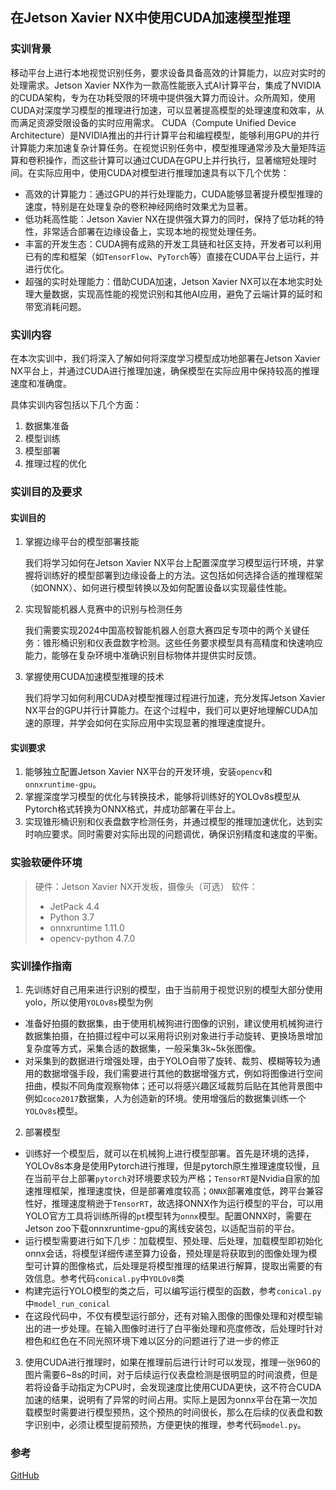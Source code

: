 ## 在Jetson Xavier NX中使用CUDA加速模型推理
### 实训背景
移动平台上进行本地视觉识别任务，要求设备具备高效的计算能力，以应对实时的处理需求。Jetson Xavier NX作为一款高性能嵌入式AI计算平台，集成了NVIDIA的CUDA架构，专为在功耗受限的环境中提供强大算力而设计。众所周知，使用CUDA对深度学习模型的推理进行加速，可以显著提高模型的处理速度和效率，从而满足资源受限设备的实时应用需求。
CUDA（Compute Unified Device Architecture）是NVIDIA推出的并行计算平台和编程模型，能够利用GPU的并行计算能力来加速复杂计算任务。在视觉识别任务中，模型推理通常涉及大量矩阵运算和卷积操作，而这些计算可以通过CUDA在GPU上并行执行，显著缩短处理时间。在实际应用中，使用CUDA对模型进行推理加速具有以下几个优势：

- 高效的计算能力：通过GPU的并行处理能力，CUDA能够显著提升模型推理的速度，特别是在处理复杂的卷积神经网络时效果尤为显著。
- 低功耗高性能：Jetson Xavier NX在提供强大算力的同时，保持了低功耗的特性，非常适合部署在边缘设备上，实现本地的视觉处理任务。
- 丰富的开发生态：CUDA拥有成熟的开发工具链和社区支持，开发者可以利用已有的库和框架（如`TensorFlow`、`PyTorch`等）直接在CUDA平台上运行，并进行优化。
- 超强的实时处理能力：借助CUDA加速，Jetson Xavier NX可以在本地实时处理大量数据，实现高性能的视觉识别和其他AI应用，避免了云端计算的延时和带宽消耗问题。

### 实训内容
在本次实训中，我们将深入了解如何将深度学习模型成功地部署在Jetson Xavier NX平台上，并通过CUDA进行推理加速，确保模型在实际应用中保持较高的推理速度和准确度。

具体实训内容包括以下几个方面：

1. 数据集准备
2. 模型训练
3. 模型部署
4. 推理过程的优化

### 实训目的及要求

#### 实训目的

1. 掌握边缘平台的模型部署技能

   我们将学习如何在Jetson Xavier NX平台上配置深度学习模型运行环境，并掌握将训练好的模型部署到边缘设备上的方法。这包括如何选择合适的推理框架（如ONNX）、如何进行模型转换以及如何配置设备以实现最佳性能。

2. 实现智能机器人竞赛中的识别与检测任务

   我们需要实现2024中国高校智能机器人创意大赛四足专项中的两个关键任务：锥形桶识别和仪表盘数字检测。这些任务要求模型具有高精度和快速响应能力，能够在复杂环境中准确识别目标物体并提供实时反馈。
   
3. 掌握使用CUDA加速模型推理的技术

   我们将学习如何利用CUDA对模型推理过程进行加速，充分发挥Jetson Xavier NX平台的GPU并行计算能力。在这个过程中，我们可以更好地理解CUDA加速的原理，并学会如何在实际应用中实现显著的推理速度提升。

#### 实训要求

1. 能够独立配置Jetson Xavier NX平台的开发环境，安装`opencv`和`onnxruntime-gpu`。
2. 掌握深度学习模型的优化与转换技术，能够将训练好的YOLOv8s模型从Pytorch格式转换为ONNX格式，并成功部署在平台上。
3. 实现锥形桶识别和仪表盘数字检测任务，并通过模型的推理加速优化，达到实时响应要求。同时需要对实际出现的问题调优，确保识别精度和速度的平衡。

### 实验软硬件环境
>硬件：Jetson Xavier NX开发板，摄像头（可选）
>软件：
>-  JetPack 4.4
>- Python 3.7
>- onnxruntime 1.11.0
>- opencv-python 4.7.0
>

### 实训操作指南
1. 先训练好自己用来进行识别的模型，由于当前用于视觉识别的模型大部分使用yolo，所以使用`YOLOv8s`模型为例
- 准备好拍摄的数据集，由于使用机械狗进行图像的识别，建议使用机械狗进行数据集拍摄，在拍摄过程中可以采用将识别对象进行手动旋转、更换场景增加复杂度等方式，采集合适的数据集，一般采集3k~5k张图像。
- 对采集到的数据进行增强处理，由于YOLO自带了旋转、裁剪、模糊等较为通用的数据增强手段，我们需要进行其他的数据增强方式，例如将图像进行空间扭曲，模拟不同角度观察物体；还可以将感兴趣区域裁剪后贴在其他背景图中例如`coco2017`数据集，人为创造新的环境。使用增强后的数据集训练一个`YOLOv8s`模型。

2. 部署模型
- 训练好一个模型后，就可以在机械狗上进行模型部署。首先是环境的选择，YOLOv8s本身是使用Pytorch进行推理，但是pytorch原生推理速度较慢，且在当前平台上部署`pytorch`对环境要求较为严格；`TensorRT`是Nvidia自家的加速推理框架，推理速度快，但是部署难度较高；`ONNX`部署难度低，跨平台兼容性好，推理速度稍逊于`TensorRT`，故选择ONNX作为运行模型的平台，可以用YOLO官方工具将训练所得的`pt`模型转为`onnx`模型。配置ONNX时，需要在Jetson zoo下载onnxruntime-gpu的离线安装包，以适配当前的平台。
- 运行模型需要进行如下几步：加载模型、预处理、后处理，加载模型即初始化onnx会话，将模型详细传递至算力设备，预处理是将获取到的图像处理为模型可计算的图像格式，后处理是将模型推理的结果进行解算，提取出需要的有效信息。参考代码`conical.py`中`YOLOv8`类
- 构建完运行YOLO模型的类之后，可以编写运行模型的函数，参考`conical.py`中`model_run_conical`
- 在这段代码中，不仅有模型运行部分，还有对输入图像的图像处理和对模型输出的进一步处理。在输入图像时进行了白平衡处理和亮度修改，后处理时针对橙色和红色在不同光照环境下难以区分的问题进行了进一步的修正

3. 使用CUDA进行推理时，如果在推理前后进行计时可以发现，推理一张960的图片需要6~8s的时间，对于后续运行仪表盘检测是很明显的时间浪费，但是若将设备手动指定为CPU时，会发现速度比使用CUDA更快，这不符合CUDA加速的结果，说明有了异常的时间占用。实际上是因为onnx平台在第一次加载模型时需要进行模型预热，这个预热的时间很长，那么在后续的仪表盘和数字识别中，必须让模型提前预热，方便更快的推理，参考代码`model.py`。

### 参考
[GitHub](https://github.com/Jadeble/sizutrain)